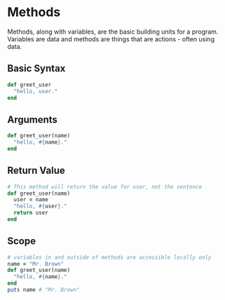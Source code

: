 # Methods

Methods, along with variables, are the basic building units for a program. Variables are data and methods are things that are actions - often using data.

## Basic Syntax

```ruby
def greet_user
  "hello, user."
end
```

## Arguments

```ruby
def greet_user(name)
  "hello, #{name}."
end
```

## Return Value

```ruby
# This method will return the value for user, not the sentence
def greet_user(name)
  user = name
  "hello, #{user}."
  return user
end
```

## Scope

```ruby
# variables in and outside of methods are accessible locally only
name = "Mr. Brown"
def greet_user(name)
  "hello, #{name}."
end
puts name # "Mr. Brown"
```